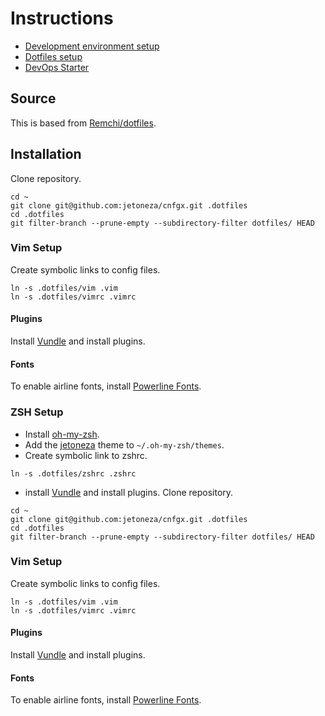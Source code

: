 # Instructions
* [Development environment setup](https://github.com/jetoneza/cnfgx/tree/master/devsetup)
* [Dotfiles setup](https://github.com/jetoneza/cnfgx/tree/master/dotfiles)
* [DevOps Starter](https://github.com/jetoneza/cnfgx/blob/master/devops/starter-pack.md)
## Source
This is based from [Remchi/dotfiles](https://github.com/Remchi/dotfiles).

## Installation

Clone repository.

```
cd ~
git clone git@github.com:jetoneza/cnfgx.git .dotfiles
cd .dotfiles
git filter-branch --prune-empty --subdirectory-filter dotfiles/ HEAD
```

### Vim Setup 

Create symbolic links to config files.

```
ln -s .dotfiles/vim .vim
ln -s .dotfiles/vimrc .vimrc
```

#### Plugins

Install [Vundle](https://github.com/VundleVim/Vundle.vim) and install plugins.

#### Fonts

To enable airline fonts, install [Powerline Fonts](https://github.com/powerline/fonts).

### ZSH Setup

* Install [oh-my-zsh](https://github.com/robbyrussell/oh-my-zsh).
* Add the [jetoneza](https://github.com/jetoneza/cnfgx/tree/master/dotfiles/oh-my-zsh) theme to `~/.oh-my-zsh/themes`.
* Create symbolic link to zshrc.

```
ln -s .dotfiles/zshrc .zshrc
```
* install [Vundle](https://github.com/VundleVim/Vundle.vim) and install plugins.
Clone repository.

```
cd ~
git clone git@github.com:jetoneza/cnfgx.git .dotfiles
cd .dotfiles
git filter-branch --prune-empty --subdirectory-filter dotfiles/ HEAD
```

### Vim Setup 

Create symbolic links to config files.

```
ln -s .dotfiles/vim .vim
ln -s .dotfiles/vimrc .vimrc
```

#### Plugins

Install [Vundle](https://github.com/VundleVim/Vundle.vim) and install plugins.

#### Fonts

To enable airline fonts, install [Powerline Fonts](https://github.com/powerline/fonts).
